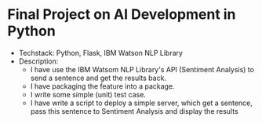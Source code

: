 # Final Project on AI Development in Python

- Techstack: Python, Flask, IBM Watson NLP Library
- Description:
    - I have use the IBM Watsom NLP Library's API (Sentiment Analysis) to send a sentence and get the results back.
    - I have packaging the feature into a package.
    - I write some simple (unit) test case.
    - I have write a script to deploy a simple server, which get a sentence, pass this sentence to Sentiment Analysis and display the results 
